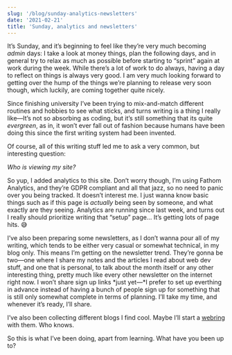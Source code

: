 ```yaml
---
slug: '/blog/sunday-analytics-newsletters'
date: '2021-02-21'
title: 'Sunday, analytics and newsletters'
---
```


It’s Sunday, and it’s beginning to feel like they’re very much becoming *admin* days: I take a look at money things, plan the following days, and in general try to relax as much as possible before starting to “sprint” again at work during the week. While there’s a lot of work to do always, having a day to reflect on things is always very good. I am very much looking forward to getting over the hump of the things we’re planning to release very soon though, which luckily, are coming together quite nicely.

Since finishing university I’ve been trying to mix-and-match different routines and hobbies to see what sticks, and turns writing is a thing I really like—It’s not so absorbing as coding, but it’s still something that its quite *evergreen*, as in, it won’t ever fall out of fashion because humans have been doing this since the first writing system had been invented.

Of course, all of this writing stuff led me to ask a very common, but interesting question:

*Who is viewing my site?*

So yup, I added analytics to this site. Don’t worry though, I’m using Fathom Analytics, and they’re GDPR compliant and all that jazz, so no need to panic over you being tracked. It doesn’t interest me. I just wanna know basic things such as if this page is *actually* being seen by someone, and what exactly are they seeing. Analytics are running since last week, and turns out I really should prioritize writing that “setup” page... It’s getting lots of page hits. 😅

I’ve also been preparing some newsletters, as I don’t wanna pour all of my writing, which tends to be either very casual or somewhat technical, in my blog only. This means I’m getting on the newsletter trend. They’re gonna be two—one where I share my notes and the articles I read about web dev stuff, and one that is personal, to talk about the month itself or any other interesting thing, pretty much like every other newsletter on the internet right now. I won’t share sign up links *just yet—*I prefer to set up everthing in advance instead of having a bunch of people sign up for something that is still only somewhat complete in terms of planning. I’ll take my time, and whenever it’s ready, I’ll share.

I’ve also been collecting different blogs I find cool. Maybe I’ll start a [webring](https://en.wikipedia.org/wiki/Webring) with them. Who knows.

So this is what I’ve been doing, apart from learning. What have you been up to?
